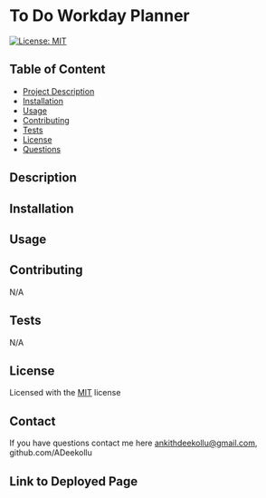 # To Do Workday Planner
[![License: MIT](https://img.shields.io/badge/License-MIT-yellow.svg)](https://opensource.org/licenses/MIT)

## Table of Content
* [Project Description](#description)
* [Installation](#installation)
* [Usage](#usage)  
* [Contributing](#contribution)
* [Tests](#tests)
* [License](#license)
* [Questions](#contact)

## Description

## Installation

## Usage


## Contributing
N/A

## Tests
N/A

## License
Licensed with the [MIT](https://choosealicense.com/licenses/mit/) license

## Contact
If you have questions contact me here ankithdeekollu@gmail.com, github.com/ADeekollu

## Link to Deployed Page